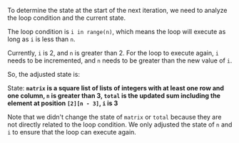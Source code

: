 To determine the state at the start of the next iteration, we need to analyze the loop condition and the current state.

The loop condition is `i in range(n)`, which means the loop will execute as long as `i` is less than `n`.

Currently, `i` is 2, and `n` is greater than 2. For the loop to execute again, `i` needs to be incremented, and `n` needs to be greater than the new value of `i`.

So, the adjusted state is:

State: **`matrix` is a square list of lists of integers with at least one row and one column, `n` is greater than 3, `total` is the updated sum including the element at position `[2][n - 3]`, `i` is 3**

Note that we didn't change the state of `matrix` or `total` because they are not directly related to the loop condition. We only adjusted the state of `n` and `i` to ensure that the loop can execute again.